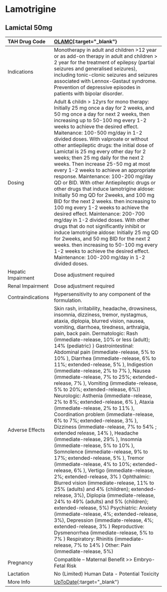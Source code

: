 # Lamotrigine

## Lamictal 50mg

| TAH Drug Code      | [OLAMC](https://www.tahsda.org.tw/drugs/hissearch.php?drug_code=OLAMC){:target="_blank"}                                                                                                                                                                                                                                                                                                                                                                                                                                                                                                                                                                                                                                                                                                                                                                                                                                                                                                                                                                                                                                                                                                                                                                                                                                                                                                                                                                                                                                                                                                                              |
|:-------------------|:----------------------------------------------------------------------------------------------------------------------------------------------------------------------------------------------------------------------------------------------------------------------------------------------------------------------------------------------------------------------------------------------------------------------------------------------------------------------------------------------------------------------------------------------------------------------------------------------------------------------------------------------------------------------------------------------------------------------------------------------------------------------------------------------------------------------------------------------------------------------------------------------------------------------------------------------------------------------------------------------------------------------------------------------------------------------------------------------------------------------------------------------------------------------------------------------------------------------------------------------------------------------------------------------------------------------------------------------------------------------------------------------------------------------------------------------------------------------------------------------------------------------------------------------------------------------------------------------------------------------|
| Indications        | Monotherapy in adult and children >12 year or as add-on therapy in adult and children > 2 year for the treatment of epilepsy (partial seizures and generalised seizures), including tonic-clonic seizures and seizures associated with Lennox-Gastaut syndrome. Prevention of depressive episodes in patients with bipolar disorder.                                                                                                                                                                                                                                                                                                                                                                                                                                                                                                                                                                                                                                                                                                                                                                                                                                                                                                                                                                                                                                                                                                                                                                                                                                                                                  |
| Dosing             | Adult & childn > 12yrs for mono therapy: Initially 25 mg once a day for 2 weeks, and 50 mg once a day for next 2 weeks, then increasing up to 50-100 mg every 1-2 weeks to achieve the desired effect. Maitenance: 100-500 mg/day in 1-2 divided doses. With valproate or without other antiepileptic drugs: the initial dose of Lamictal is 25 mg every other day for 2 weeks; then 25 mg daily for the next 2 weeks. Then increase 25-50 mg at most every 1-2 weeks to achieve an appropriate response. Maintenance: 100-200 mg/day QD or BID. With other Antiepileptic drugs or other drugs that induce lamotrigine aldose: Initially 50 mg QD for 2weeks, and 100 mg BID for the next 2 weeks. then increasing to 100 mg every 1-2 weeks to achieve the desired effect. Maintenance: 200-700 mg/day in 1-2 divided doses. With other drugs that do not significantly inhibit or induce lamotrigine aldose: Initially 25 mg QD for 2weeks, and 50 mg BID for the next 2 weeks. then increasing to 50-100 mg every 1-2 weeks to achieve the desired effect. Maintenance: 100-200 mg/day in 1-2 divided doses.                                                                                                                                                                                                                                                                                                                                                                                                                                                                                                       |
| Hepatic Impairment | Dose adjustment required                                                                                                                                                                                                                                                                                                                                                                                                                                                                                                                                                                                                                                                                                                                                                                                                                                                                                                                                                                                                                                                                                                                                                                                                                                                                                                                                                                                                                                                                                                                                                                                              |
| Renal Impairment   | Dose adjustment required                                                                                                                                                                                                                                                                                                                                                                                                                                                                                                                                                                                                                                                                                                                                                                                                                                                                                                                                                                                                                                                                                                                                                                                                                                                                                                                                                                                                                                                                                                                                                                                              |
| Contraindications  | Hypersensitivity to any component of the formulation.                                                                                                                                                                                                                                                                                                                                                                                                                                                                                                                                                                                                                                                                                                                                                                                                                                                                                                                                                                                                                                                                                                                                                                                                                                                                                                                                                                                                                                                                                                                                                                 |
| Adverse Effects    | Skin rash, irritability, headache, drowsiness, insomnia, dizziness, tremor, nystagmus, ataxia, diplopia, blurred vision, nausea, vomiting, diarrhoea, tiredness, arthralgia, pain, back pain. Dermatologic: Rash (immediate-release, 10% or less (adult); 14% (pediatric) ) Gastrointestinal: Abdominal pain (immediate-release, 5% to 10% ), Diarrhea (immediate-release, 6% to 11%; extended-release, 5% ), Indigestion (immediate-release, 2% to 7% ), Nausea (immediate-release, 7% to 25%; extended-release, 7% ), Vomiting (immediate-release, 5% to 20%; extended-release, 6%)) Neurologic: Asthenia (immediate-release, 2% to 8%; extended-release, 6% ), Ataxia (immediate-release, 2% to 11% ), Coordination problem (immediate-release, 6% to 7%; extended-release, 3% ), Dizziness (immediate-release, 7% to 54% ; extended release, 14% ), Headache (immediate-release, 29% ), Insomnia (immediate-release, 5% to 10% ), Somnolence (immediate-release, 9% to 17%; extended-release, 5% ), Tremor (immediate-release, 4% to 10%; extended-release, 6% ), Vertigo (immediate-release, 2%; extended-release, 3% ) Ophthalmic: Blurred vision (immediate-release, 11% to 25% (adults) and 4% (children); extended-release, 3%), Diplopia (immediate-release, 24% to 49% (adults) and 5% (children); extended-release, 5%) Psychiatric: Anxiety (immediate-release, 4%; extended-release, 3%), Depression (immediate-release, 4%; extended-release, 3% ) Reproductive: Dysmenorrhea (immediate-release, 5% to 7% ) Respiratory: Rhinitis (immediate-release, 7% to 14% ) Other: Pain (immediate-release, 5%) |
| Pregnancy          | Compatible – Maternal Benefit >> Embryo-Fetal Risk                                                                                                                                                                                                                                                                                                                                                                                                                                                                                                                                                                                                                                                                                                                                                                                                                                                                                                                                                                                                                                                                                                                                                                                                                                                                                                                                                                                                                                                                                                                                                                    |
| Lactation          | No (Limited) Human Data - Potential Toxicity                                                                                                                                                                                                                                                                                                                                                                                                                                                                                                                                                                                                                                                                                                                                                                                                                                                                                                                                                                                                                                                                                                                                                                                                                                                                                                                                                                                                                                                                                                                                                                          |
| More Info          | [UpToDate](https://www.uptodate.com/contents/lamotrigine-drug-information){:target="_blank"}                                                                                                                                                                                                                                                                                                                                                                                                                                                                                                                                                                                                                                                                                                                                                                                                                                                                                                                                                                                                                                                                                                                                                                                                                                                                                                                                                                                                                                                                                                                          |

